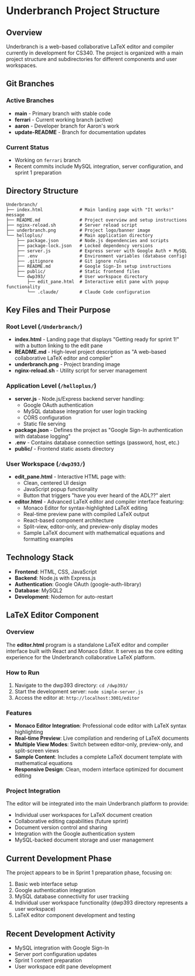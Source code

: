 # Underbranch Project Structure

## Overview
Underbranch is a web-based collaborative LaTeX editor and compiler currently in development for CS340. The project is organized with a main project structure and subdirectories for different components and user workspaces.

## Git Branches

### Active Branches
- **main** - Primary branch with stable code
- **ferrari** - Current working branch (active)
- **aaron** - Developer branch for Aaron's work
- **update-README** - Branch for documentation updates

### Current Status
- Working on `ferrari` branch
- Recent commits include MySQL integration, server configuration, and sprint 1 preparation

## Directory Structure

```
Underbranch/
├── index.html              # Main landing page with "It works!" message
├── README.md               # Project overview and setup instructions
├── nginx-reload.sh         # Server reload script
├── underbranch.png         # Project logo/banner image
└── helloplus/              # Main application directory
    ├── package.json        # Node.js dependencies and scripts
    ├── package-lock.json   # Locked dependency versions
    ├── server.js           # Express server with Google Auth + MySQL
    ├── .env                # Environment variables (database config)
    ├── .gitignore          # Git ignore rules
    ├── README.md           # Google Sign-In setup instructions
    ├── public/             # Static frontend files
    └── dwp393/             # User workspace directory
        ├── edit_pane.html  # Interactive edit pane with popup functionality
        └── .claude/        # Claude Code configuration
```

## Key Files and Their Purpose

### Root Level (`/Underbranch/`)
- **index.html** - Landing page that displays "Getting ready for sprint 1!" with a button linking to the edit pane
- **README.md** - High-level project description as "A web-based collaborative LaTeX editor and compiler"
- **underbranch.png** - Project branding image
- **nginx-reload.sh** - Utility script for server management

### Application Level (`/helloplus/`)
- **server.js** - Node.js/Express backend server handling:
  - Google OAuth authentication
  - MySQL database integration for user login tracking
  - CORS configuration
  - Static file serving
- **package.json** - Defines the project as "Google Sign-In authentication with database logging"
- **.env** - Contains database connection settings (password, host, etc.)
- **public/** - Frontend static assets directory

### User Workspace (`/dwp393/`)
- **edit_pane.html** - Interactive HTML page with:
  - Clean, centered UI design
  - JavaScript popup functionality
  - Button that triggers "have you ever heard of the ADL??" alert
- **editor.html** - Advanced LaTeX editor and compiler interface featuring:
  - Monaco Editor for syntax-highlighted LaTeX editing
  - Real-time preview pane with compiled LaTeX output
  - React-based component architecture
  - Split-view, editor-only, and preview-only display modes
  - Sample LaTeX document with mathematical equations and formatting examples

## Technology Stack
- **Frontend**: HTML, CSS, JavaScript
- **Backend**: Node.js with Express.js
- **Authentication**: Google OAuth (google-auth-library)
- **Database**: MySQL2
- **Development**: Nodemon for auto-restart

## LaTeX Editor Component

### Overview
The **editor.html** program is a standalone LaTeX editor and compiler interface built with React and Monaco Editor. It serves as the core editing experience for the Underbranch collaborative LaTeX platform.

### How to Run
1. Navigate to the dwp393 directory: `cd /dwp393/`
2. Start the development server: `node simple-server.js`
3. Access the editor at: `http://localhost:3001/editor`

### Features
- **Monaco Editor Integration**: Professional code editor with LaTeX syntax highlighting
- **Real-time Preview**: Live compilation and rendering of LaTeX documents
- **Multiple View Modes**: Switch between editor-only, preview-only, and split-screen views
- **Sample Content**: Includes a complete LaTeX document template with mathematical equations
- **Responsive Design**: Clean, modern interface optimized for document editing

### Project Integration
The editor will be integrated into the main Underbranch platform to provide:
- Individual user workspaces for LaTeX document creation
- Collaborative editing capabilities (future sprint)
- Document version control and sharing
- Integration with the Google authentication system
- MySQL-backed document storage and user management

## Current Development Phase
The project appears to be in Sprint 1 preparation phase, focusing on:
1. Basic web interface setup
2. Google authentication integration
3. MySQL database connectivity for user tracking
4. Individual user workspace functionality (dwp393 directory represents a user workspace)
5. LaTeX editor component development and testing

## Recent Development Activity
- MySQL integration with Google Sign-In
- Server port configuration updates
- Sprint 1 content preparation
- User workspace edit pane development
